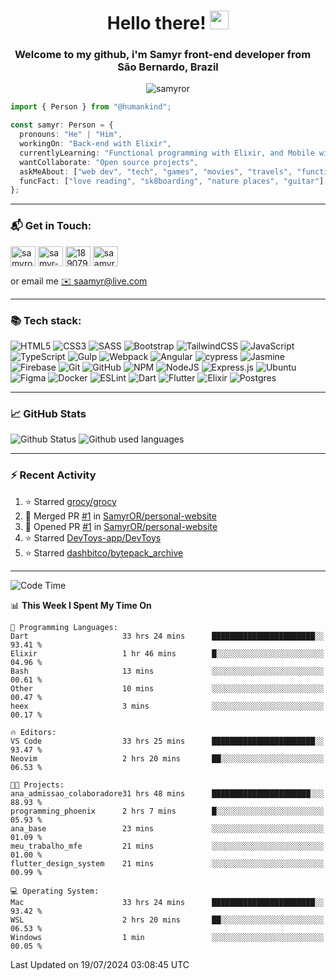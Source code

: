<h1 align="center">Hello there! <img src="https://raw.githubusercontent.com/iampavangandhi/iampavangandhi/master/gifs/Hi.gif" width="30px"></h1>
<h3 align="center">Welcome to my github, i'm Samyr front-end developer from  <img src="https://cdn-icons-png.flaticon.com/512/197/197386.png" width="13"/>  <b>São Bernardo, Brazil</b></h3>

<p align="center"> <img src="https://komarev.com/ghpvc/?username=samyror&label=Profile%20views&color=0e75b6&style=flat" alt="samyror" /> </p>

```typescript
import { Person } from "@humankind";

const samyr: Person = {
  pronouns: "He" | "Him",
  workingOn: "Back-end with Elixir",
  currentlyLearning: "Functional programming with Elixir, and Mobile with Flutter",
  wantCollaborate: "Open source projects",
  askMeAbout: ["web dev", "tech", "games", "movies", "travels", "functional programming", "mobile"],
  funcFact: ["love reading", "sk8boarding", "nature places", "guitar"],
};
```

---

### 📬 Get in Touch:

<p align="left">
<a href="https://codepen.io/samyror" target="blank"><img align="center" src="https://cdn.jsdelivr.net/gh/devicons/devicon/icons/codepen/codepen-plain.svg" alt="samyror" height="32" width="40" /></a>
<a href="https://linkedin.com/in/samyr-ribeiro-82a720145" target="blank"><img align="center" src="https://cdn.jsdelivr.net/gh/devicons/devicon/icons/linkedin/linkedin-plain.svg" alt="samyr-ribeiro-82a720145" height="32" width="40" /></a>
<a href="https://pt.stackoverflow.com/users/189079" target="blank"><img align="center"  src="https://cdn.jsdelivr.net/npm/simple-icons@v5/icons/stackoverflow.svg" alt="189079" height="32" width="40" /></a>
<a href="https://www.hackerrank.com/saamyr" target="blank"><img align="center" src="https://cdn.jsdelivr.net/npm/simple-icons@v5/icons/hackerrank.svg" alt="saamyr" height="32" width="40" /></a>
</p>

or email me [✉️ saamyr@live.com](mailto:saamyr@live.com)

---

### 📚 Tech stack:

![HTML5](https://img.shields.io/badge/html5-%23E34F26.svg?style=for-the-badge&logo=html5&logoColor=white)
![CSS3](https://img.shields.io/badge/css3-%231572B6.svg?style=for-the-badge&logo=css3&logoColor=white)
![SASS](https://img.shields.io/badge/SASS-hotpink.svg?style=for-the-badge&logo=SASS&logoColor=white)
![Bootstrap](https://img.shields.io/badge/bootstrap-%23563D7C.svg?style=for-the-badge&logo=bootstrap&logoColor=white)
![TailwindCSS](https://img.shields.io/badge/tailwindcss-%2338B2AC.svg?style=for-the-badge&logo=tailwind-css&logoColor=white)
![JavaScript](https://img.shields.io/badge/javascript-%23323330.svg?style=for-the-badge&logo=javascript&logoColor=%23F7DF1E)
![TypeScript](https://img.shields.io/badge/typescript-%23007ACC.svg?style=for-the-badge&logo=typescript&logoColor=white)
![Gulp](https://img.shields.io/badge/GULP-%23CF4647.svg?style=for-the-badge&logo=gulp&logoColor=white)
![Webpack](https://img.shields.io/badge/webpack-%238DD6F9.svg?style=for-the-badge&logo=webpack&logoColor=black)
![Angular](https://img.shields.io/badge/angular-%23DD0031.svg?style=for-the-badge&logo=angular&logoColor=white)
![cypress](https://img.shields.io/badge/-cypress-%23E5E5E5?style=for-the-badge&logo=cypress&logoColor=058a5e)
![Jasmine](https://img.shields.io/badge/-Jasmine-%238A4182?style=for-the-badge&logo=Jasmine&logoColor=white)
![Firebase](https://img.shields.io/badge/firebase-%23039BE5.svg?style=for-the-badge&logo=firebase)
![Git](https://img.shields.io/badge/git-%23F05033.svg?style=for-the-badge&logo=git&logoColor=white)
![GitHub](https://img.shields.io/badge/github-%23121011.svg?style=for-the-badge&logo=github&logoColor=white)
![NPM](https://img.shields.io/badge/NPM-%23000000.svg?style=for-the-badge&logo=npm&logoColor=white)
![NodeJS](https://img.shields.io/badge/node.js-6DA55F?style=for-the-badge&logo=node.js&logoColor=white)
![Express.js](https://img.shields.io/badge/express.js-%23404d59.svg?style=for-the-badge&logo=express&logoColor=%2361DAFB)
![Ubuntu](https://img.shields.io/badge/Ubuntu-E95420?style=for-the-badge&logo=ubuntu&logoColor=white)
![Figma](https://img.shields.io/badge/figma-%23F24E1E.svg?style=for-the-badge&logo=figma&logoColor=white)
![Docker](https://img.shields.io/badge/docker-%230db7ed.svg?style=for-the-badge&logo=docker&logoColor=white)
![ESLint](https://img.shields.io/badge/ESLint-4B3263?style=for-the-badge&logo=eslint&logoColor=white)
![Dart](https://img.shields.io/badge/dart-%230175C2.svg?style=for-the-badge&logo=dart&logoColor=white)
![Flutter](https://img.shields.io/badge/Flutter-%2302569B.svg?style=for-the-badge&logo=Flutter&logoColor=white)
![Elixir](https://img.shields.io/badge/elixir-%234B275F.svg?style=for-the-badge&logo=elixir&logoColor=white)
![Postgres](https://img.shields.io/badge/postgres-%23316192.svg?style=for-the-badge&logo=postgresql&logoColor=white)

---

### 📈 GitHub Stats

![Github Status](https://github-readme-stats.vercel.app/api?username=SamyrOR&show_icons=true&bg_color=FFF&title_color=b80f0a&text_color=000&icon_color=b80f0a&border_color=a9a9a9&line_height=20)
![Github used languages](https://github-readme-stats.vercel.app/api/top-langs?username=samyror&show_icons=true&locale=en&layout=compact&bg_color=FFF&title_color=b80f0a&text_color=000&icon_color=b80f0a&border_color=a9a9a9)

---

### ⚡ Recent Activity

<!--RECENT_ACTIVITY:start-->
1. ⭐ Starred [grocy/grocy](https://github.com/grocy/grocy)
2. 🎉 Merged PR [#1](https://github.com/SamyrOR/personal-website/pull/1) in [SamyrOR/personal-website](https://github.com/SamyrOR/personal-website)
3. 💪 Opened PR [#1](https://github.com/SamyrOR/personal-website/pull/1) in [SamyrOR/personal-website](https://github.com/SamyrOR/personal-website)
4. ⭐ Starred [DevToys-app/DevToys](https://github.com/DevToys-app/DevToys)
5. ⭐ Starred [dashbitco/bytepack_archive](https://github.com/dashbitco/bytepack_archive)
<!--RECENT_ACTIVITY:end-->

---

<!--START_SECTION:waka-->
![Code Time](http://img.shields.io/badge/Code%20Time-2%2C325%20hrs%2045%20mins-blue)

📊 **This Week I Spent My Time On** 

```text
💬 Programming Languages: 
Dart                     33 hrs 24 mins      ███████████████████████░░   93.41 % 
Elixir                   1 hr 46 mins        █░░░░░░░░░░░░░░░░░░░░░░░░   04.96 % 
Bash                     13 mins             ░░░░░░░░░░░░░░░░░░░░░░░░░   00.61 % 
Other                    10 mins             ░░░░░░░░░░░░░░░░░░░░░░░░░   00.47 % 
heex                     3 mins              ░░░░░░░░░░░░░░░░░░░░░░░░░   00.17 % 

🔥 Editors: 
VS Code                  33 hrs 25 mins      ███████████████████████░░   93.47 % 
Neovim                   2 hrs 20 mins       ██░░░░░░░░░░░░░░░░░░░░░░░   06.53 % 

🐱‍💻 Projects: 
ana_admissao_colaboradore31 hrs 48 mins      ██████████████████████░░░   88.93 % 
programming_phoenix      2 hrs 7 mins        █░░░░░░░░░░░░░░░░░░░░░░░░   05.93 % 
ana_base                 23 mins             ░░░░░░░░░░░░░░░░░░░░░░░░░   01.09 % 
meu_trabalho_mfe         21 mins             ░░░░░░░░░░░░░░░░░░░░░░░░░   01.00 % 
flutter_design_system    21 mins             ░░░░░░░░░░░░░░░░░░░░░░░░░   00.99 % 

💻 Operating System: 
Mac                      33 hrs 24 mins      ███████████████████████░░   93.42 % 
WSL                      2 hrs 20 mins       ██░░░░░░░░░░░░░░░░░░░░░░░   06.53 % 
Windows                  1 min               ░░░░░░░░░░░░░░░░░░░░░░░░░   00.05 % 
```


 Last Updated on 19/07/2024 03:08:45 UTC
<!--END_SECTION:waka-->
